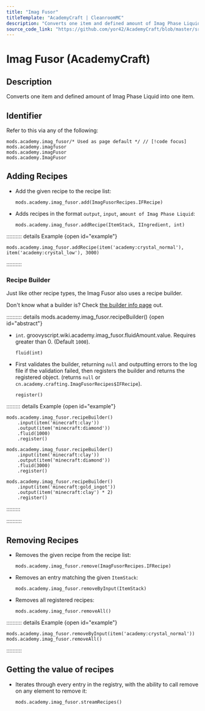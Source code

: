 ```yaml
---
title: "Imag Fusor"
titleTemplate: "AcademyCraft | CleanroomMC"
description: "Converts one item and defined amount of Imag Phase Liquid into one item."
source_code_link: "https://github.com/yor42/AcademyCraft/blob/master/src/main/java/cn/academy/support/groovyscript/modules/ImagFusor.java"
---
```


# Imag Fusor (AcademyCraft)

## Description

Converts one item and defined amount of Imag Phase Liquid into one item.

## Identifier

Refer to this via any of the following:

```groovy:no-line-numbers {1}
mods.academy.imag_fusor/* Used as page default */ // [!code focus]
mods.academy.imagfusor
mods.academy.imagFusor
mods.academy.ImagFusor
```


## Adding Recipes

- Add the given recipe to the recipe list:

    ```groovy:no-line-numbers
    mods.academy.imag_fusor.add(ImagFusorRecipes.IFRecipe)
    ```

- Adds recipes in the format `output`, `input`, `amount of Imag Phase Liquid`:

    ```groovy:no-line-numbers
    mods.academy.imag_fusor.addRecipe(ItemStack, IIngredient, int)
    ```

:::::::::: details Example {open id="example"}
```groovy:no-line-numbers
mods.academy.imag_fusor.addRecipe(item('academy:crystal_normal'), item('academy:crystal_low'), 3000)
```

::::::::::

### Recipe Builder

Just like other recipe types, the Imag Fusor also uses a recipe builder.

Don't know what a builder is? Check [the builder info page](../../getting_started/builder.md) out.

:::::::::: details mods.academy.imag_fusor.recipeBuilder() {open id="abstract"}
- `int`. groovyscript.wiki.academy.imag_fusor.fluidAmount.value. Requires greater than 0. (Default `1000`).

    ```groovy:no-line-numbers
    fluid(int)
    ```

- First validates the builder, returning `null` and outputting errors to the log file if the validation failed, then registers the builder and returns the registered object. (returns `null` or `cn.academy.crafting.ImagFusorRecipes$IFRecipe`).

    ```groovy:no-line-numbers
    register()
    ```

::::::::: details Example {open id="example"}
```groovy:no-line-numbers
mods.academy.imag_fusor.recipeBuilder()
    .input(item('minecraft:clay'))
    .output(item('minecraft:diamond'))
    .fluid(1000)
    .register()

mods.academy.imag_fusor.recipeBuilder()
    .input(item('minecraft:clay'))
    .output(item('minecraft:diamond'))
    .fluid(3000)
    .register()

mods.academy.imag_fusor.recipeBuilder()
    .input(item('minecraft:gold_ingot'))
    .output(item('minecraft:clay') * 2)
    .register()
```

:::::::::

::::::::::

## Removing Recipes

- Removes the given recipe from the recipe list:

    ```groovy:no-line-numbers
    mods.academy.imag_fusor.remove(ImagFusorRecipes.IFRecipe)
    ```

- Removes an entry matching the given `ItemStack`:

    ```groovy:no-line-numbers
    mods.academy.imag_fusor.removeByInput(ItemStack)
    ```

- Removes all registered recipes:

    ```groovy:no-line-numbers
    mods.academy.imag_fusor.removeAll()
    ```

:::::::::: details Example {open id="example"}
```groovy:no-line-numbers
mods.academy.imag_fusor.removeByInput(item('academy:crystal_normal'))
mods.academy.imag_fusor.removeAll()
```

::::::::::

## Getting the value of recipes

- Iterates through every entry in the registry, with the ability to call remove on any element to remove it:

    ```groovy:no-line-numbers
    mods.academy.imag_fusor.streamRecipes()
    ```
